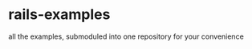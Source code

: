 rails-examples
==============

all the examples, submoduled into one repository for your convenience
